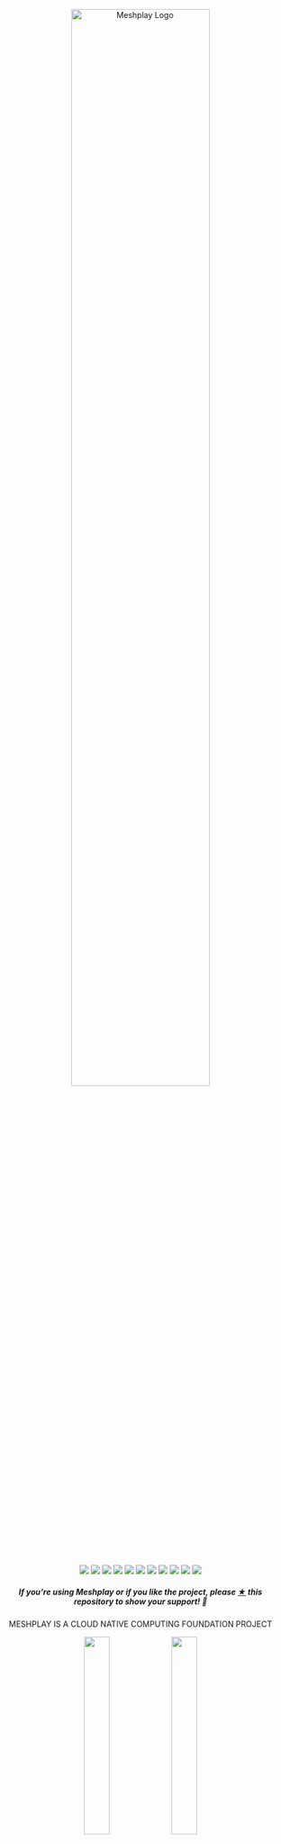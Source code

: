 
<p style="text-align:center;" align="center"><a href="https://layer5.io/meshery"><picture>
 <source media="(prefers-color-scheme: dark)" srcset="https://raw.githubusercontent.com/khulnasoft/meshplay/master/.github/assets/images/readme/meshery-logo-light-text-side.svg">
 <source media="(prefers-color-scheme: light)" srcset="https://raw.githubusercontent.com/khulnasoft/meshplay/master/.github/assets/images/readme/meshery-logo-dark-text-side.svg">
<img src="https://raw.githubusercontent.com/khulnasoft/meshplay/master/.github/assets/images/readme/meshery-logo-dark-text-side.svg"
alt="Meshplay Logo" width="70%" /></picture></a><br /><br /></p>
<p align="center">
<a href="https://hub.docker.com/r/khulnasoft/meshplay" alt="Docker pulls">
  <img src="https://img.shields.io/docker/pulls/khulnasoft/meshplay.svg" /></a>
<a href="https://github.com/issues?q=is%3Aopen+is%3Aissue+archived%3Afalse+org%3Alayer5io+org%3Ameshery+org%3Aservice-mesh-performance+org%3Aservice-mesh-patterns+org%3A+label%3A%22help+wanted%22+" alt="GitHub issues by-label">
  <img src="https://img.shields.io/github/issues/khulnasoft/meshplay/help%20wanted.svg?color=informational" /></a>
<a href="https://github.com/khulnasoft/meshplay/blob/master/LICENSE" alt="LICENSE">
  <img src="https://img.shields.io/github/license/khulnasoft/meshplay?color=brightgreen" /></a>
<a href="https://artifacthub.io/packages/helm/khulnasoft/meshplay" alt="Artifact Hub Meshplay">
  <img src="https://img.shields.io/endpoint?color=brightgreen&label=Helm%20Chart&style=plastic&url=https%3A%2F%2Fartifacthub.io%2Fbadge%2Frepository%2Fartifact-hub" /></a>  
<a href="https://goreportcard.com/report/github.com/khulnasoft/meshplay" alt="Go Report Card">
  <img src="https://goreportcard.com/badge/github.com/khulnasoft/meshplay" /></a>
<a href="https://github.com/khulnasoft/meshplay/actions" alt="Build Status">
  <img src="https://img.shields.io/github/actions/workflow/status/khulnasoft/meshplay/release-drafter.yml" /></a>
<a href="https://bestpractices.coreinfrastructure.org/projects/3564" alt="CLI Best Practices">
  <img src="https://bestpractices.coreinfrastructure.org/projects/3564/badge" /></a>
<a href="http://discuss.khulnasoft.com" alt="Discuss Users">
  <img src="https://img.shields.io/discourse/users?label=discuss&logo=discourse&server=https%3A%2F%2Fdiscuss.layer5.io" /></a>
<a href="https://slack.khulnasoft.com" alt="Join Slack">
  <img src="https://img.shields.io/badge/Slack-@layer5.svg?logo=slack" /></a>
<a href="https://twitter.com/intent/follow?screen_name=mesheryio" alt="Twitter Follow">
  <img src="https://img.shields.io/twitter/follow/mesheryio.svg?label=Follow+Meshplay&style=social" /></a>
<a href="https://github.com/khulnasoft/meshplay/releases" alt="Meshplay Downloads">
  <img src="https://img.shields.io/github/downloads/khulnasoft/meshplay/total" /></a>  
<!-- <a href="https://app.fossa.com/projects/git%2Bgithub.com%2Fmeshery%2Fmeshery?ref=badge_shield" alt="License Scan Report">
  <img src="https://app.fossa.com/api/projects/git%2Bgithub.com%2Fmeshery%2Fmeshery.svg?type=shield"/></a>  
  -->
</p>

<h5><p align="center"><i>If you’re using Meshplay or if you like the project, please <a href="https://github.com/khulnasoft/meshplay/stargazers">★</a> this repository to show your support! 🤩</i></p></h5>
<p align="center" >
MESHPLAY IS A CLOUD NATIVE COMPUTING FOUNDATION PROJECT
</p>

<div align="center" width="100%">
<img src=".github/assets/images/readme/cncf-white.svg#gh-dark-mode-only" width="30%" align="center" />
<img src=".github/assets/images/readme/cncf-black.svg#gh-light-mode-only" width="30%" align="center" />
</div>
<br />
<p align="center">
A self-service engineering platform, <a href="https://khulnasoft.com">Meshplay</a>, is the open source, cloud native manager that enables the design and management of all Kubernetes-based infrastructure and applications. Among other features,  As an extensible platform, Meshplay offers visual and collaborative GitOps, freeing you from the chains of YAML while managing Kubernetes multi-cluster deployments.
</p>
<br />

<!-- [Meshplay](https://khulnasoft.com) is the cloud native management plane offering lifecycle, configuration, and performance management of Kubernetes, service meshes, and your workloads. -->
<div align="center" width="100%">
<a href="https://youtu.be/Do7htKrRzDA"><img src="https://play.khulnasoft.com/static/media/meshery-playground-meshmap.5242722a8cd9c3855f42.png" width="800px" /></a>
 <br />Try Meshplay in the <a href="https://play.khulnasoft.com">CNCF Playground</a> (<a href="https://youtu.be/Do7htKrRzDA">teaser video</a>)
</div>

<br />
<br />

- [Functionality](#functionality)
  - [Meshplay Architecture](#meshery-architecture)
  - [Join the Meshplay community!](#join-the-meshery-community)
  - [Contributing](#contributing)
    - [Stargazers](#stargazers)
    - [License](#license)

<!-- <p style="clear:both;">&nbsp;</p>
<a href="https://khulnasoft.com"><picture>
  <source media="(prefers-color-scheme: dark)" srcset="https://raw.githubusercontent.com/khulnasoft/meshplay/master/.github/assets/images/readme/meshery-logo-light-text-side.svg">
  <source media="(prefers-color-scheme: light)" srcset="https://raw.githubusercontent.com/khulnasoft/meshplay/master/.github/assets/images/readme/meshery-logo-dark-text-side.svg">
  <img alt="Meshplay - the Cloud Native Manager" src="https://raw.githubusercontent.com/khulnasoft/meshplay/master/.github/assets/images/readme/meshery-logo-dark-text-side.svg" align="left" width="45%">
  </picture></a> 
<a href="https://khulnasoft.com">
<h3 style="margin:auto;"><br /><br />
  <a href="https://docs.google.com/presentation/d/14kxjwYSJ_FyE3K_6CDEd6oq2kqwn0OSE8RDJ4H-KlKU/edit?usp=sharing"><center><i>Project Overview Presentation</i></center></a>
  <br /><br /><br />
</h3> -->
<p style="clear:both;">&nbsp;</p>

# Functionality<a name="functionality"></a>

<p style="clear:both;">
<h2>Cloud Native Lifecycle Management</h2>
Meshplay manages the provisioning, configuration and operation of your Kubernetes clusters while supporting hundreds of different types of cloud native infrastructure integrations. Meshplay also offers a <a href="https://khulnasoft.com/catalog">catalog of curated design templates</a> filled with configuration best practices.

Using a GitOps-centric approach, visually and collaboratively design and manage your infrastructure and microservices. Use Meshplay to interoperate your various cloud native systems. With both REST and GraphQL APIs, integrating with Meshplay as an extensible platform is facilitated through NATS, CloudEvents, and gRPC.

<a href="https://www.youtube.com/watch?v=034nVaQUyME"><img alt="Meshplay cloud native management" src="https://raw.githubusercontent.com/khulnasoft/meshplay/master/.github/assets/images/readme/meshmap.gif"  style="margin-left:10px; margin-bottom:10px;" width="100%" align="center" /></a>
<br /><br />
</p>

<p style="clear:both;">
 
<h2>Multi-Cluster Kubernetes and Cloud Native Configuration Management</h2>
<p>Meshplay supports <a href="https://khulnasoft.com/integrations">220+ cloud native integrations</a>.</p>

<!-- 
<h3><a name="iac"></a>Supported Cloud Native Infrastructure and Applications</h3>

<details>
  <summary><strong>See all of Meshplay's pluggable adapters</strong></summary>
<div class="container flex">
  <div class="text editable">
    <p>Meshplay adapters provision, configure, and manage their respective cloud native infrastructure.
      <table class="adapters">
        <thead style="display:none;">
          <th>Status</th>
          <th>Adapter</th>
        </thead>
        <tbody>
        <tr>
          <td style="width:30%" rowspan="11" class="stable-adapters">stable</td>
        </tr>
        <tr>
          <td><a href="https://github.com/khulnasoft/meshplay-istio">
            <img src='https://docs.khulnasoft.com/assets/img/service-meshes/istio.svg' alt='Meshplay Adapter for Istio Service Mesh' align="middle" hspace="10px" vspace="5px" height="30px" /> Meshplay adapter for Istio</a>
          </td>
        </tr>
        <tr>
          <td><a href="https://github.com/khulnasoft/meshplay-linkerd">
            <img src='https://docs.khulnasoft.com/assets/img/service-meshes/linkerd.svg' alt='Linkerd' align="middle" hspace="5px" vspace="5px" height="30px" width="30px" /> Meshplay adapter for Linkerd</a>
          </td>
        </tr>
        <tr>
          <td><a href="https://github.com/khulnasoft/meshplay-cilium">
            <img src='https://docs.khulnasoft.com/assets/img/service-meshes/cilium.svg' alt='Cilium Service mesh' align="middle" hspace="5px" vspace="5px" height="30px" width="30px" />Meshplay Adapter for Cilium Service Mesh</a>
          </td>
        </tr>
        <tr>
          <td><a href="https://github.com/khulnasoft/meshplay-consul">
            <img src='https://docs.khulnasoft.com/assets/img/service-meshes/consul.svg' alt='Consul Connect' align="middle" hspace="5px" vspace="5px" height="30px" width="30px" /> Meshplay adapter for Consul</a>
          </td>
        </tr>
        <tr>
          <td><a href="https://github.com/khulnasoft/meshplay-octarine">
            <img src='https://docs.khulnasoft.com/assets/img/service-meshes/octarine.svg' alt='Octarine Service Mesh' align="middle" hspace="5px" vspace="5px" height="30px" width="30px" />Meshplay adapter for Octarine**</a>
          </td>
        </tr>
        <tr>
          <td><a href="https://github.com/khulnasoft/meshplay-nsm">
            <img src='https://docs.khulnasoft.com/assets/img/service-meshes/nsm.svg' alt='Network Mesh' align="middle" hspace="5px" vspace="5px" height="30px" width="30px" />Meshplay adapter for Network Service Mesh</a>
          </td>
        </tr>
         <tr>
           <td><a href="https://github.com/khulnasoft/meshplay-kuma">
             <img src='https://docs.khulnasoft.com/assets/img/service-meshes/kuma.svg' alt='Kuma Service Mesh' align="middle" hspace="5px" vspace="5px" height="30px" width="30px" />Meshplay adapter for Kuma</a>
           </td>
        </tr>
          <tr>
          <td><a href="https://github.com/khulnasoft/meshplay-osm">
            <img src='https://docs.khulnasoft.com/assets/img/service-meshes/osm.svg' alt='Open Service Mesh' align="middle" hspace="5px" vspace="5px" height="30px" width="30px" />Meshplay adapter for Open Service Mesh</a>
          </td>
        </tr>
        <tr>
          <td><a href="https://github.com/khulnasoft/meshplay-traefik-mesh">
            <img src='https://docs.khulnasoft.com/assets/img/service-meshes/traefik-mesh.svg' alt='Traefik Service Mesh' align="middle" hspace="5px" vspace="5px" height="30px" width="30px" />Meshplay adapter for Traefik Mesh</a>
          </td>
        </tr>
        <tr>
          <td><a href="https://github.com/khulnasoft/meshplay-nginx-sm">
            <img src='https://docs.khulnasoft.com/assets/img/service-meshes/nginx-sm.svg' alt='NGINX Service Mesh' align="middle" hspace="5px" vspace="5px" height="30px" width="30px" />Meshplay adapter for NGINX Service Mesh</a>
          </td>
        </tr>          
        <tr><td colspan="2" class="stable-adapters"></td></tr>
        <tr>
          <td rowspan="3" class="beta-adapters">beta</td>
        </tr>
         <tr>
          <td><a href="https://github.com/khulnasoft/meshplay-cpx">
            <img src='https://docs.khulnasoft.com/assets/img/service-meshes/citrix.svg' alt='Citrix CPX Service Mesh' align="middle" hspace="5px" vspace="5px" height="30px" width="30px" />Meshplay adapter for Citrix CPX**</a>
          </td>
        </tr>
        <tr>
          <td><a href="https://github.com/khulnasoft/meshplay-app-mesh">
            <img src='https://docs.khulnasoft.com/assets/img/service-meshes/app-mesh.svg' alt='AWS App Mesh Service Mesh' align="middle" hspace="5px" vspace="5px" height="30px" width="30px" />Meshplay adapter for App Mesh</a>
          </td>
        </tr>
        <tr><td colspan="2" class="beta-adapters"></td></tr>
        <tr>
          <td rowspan="3" class="alpha-adapters">alpha</td>
        </tr>
        <tr>
          <td><a href="https://github.com/khulnasoft/meshplay-tanzu-sm">
            <img src='https://docs.khulnasoft.com/assets/img/service-meshes/tanzu.svg' alt='Tanzu Service Mesh' align="middle" hspace="5px" vspace="5px" height="30px" width="30px" />Meshplay adapter for Tanzu SM</a>
          </td>
        </tr>
        <tr><td colspan="2" class="alpha-adapters"></td></tr>
        </tbody>
    </table>
   ** Deprecated
  </p>
 </div>
</div>
</details>
<p style="clear:both;">&nbsp;</p> -->

Assess your cloud native infrastructure configuration against deployment and operational best practices with Meshplay's configuration validator. Manage your workloads with confidence. Check your Kubernetes configuration for anti-patterns and avoid common pitfalls.

<a href="https://docs.khulnasoft.com/assets/img/readme/meshery_lifecycle_management.png"><img alt="Layer5 Service Mesh Configuration Management" src="https://docs.khulnasoft.com/assets/img/readme/meshery_lifecycle_management.png"  style="margin-right:10px;margin-bottom:10px;" width="100%" align="center"/></a>
<br /><br />

</p>
<br /><br />
<p style="clear:both;">

<img alt="OPA Logo" src=".github/assets/images/readme/opa-logo.svg" style="margin-right:10px;" width="10%" align="left" />
<h3>Context-Aware Policies For Applications</h3>
<br /><br />
<p>Leverage built-in relationships to enforce configuration best practices consistently from code to Kubernetes. Enhance development process by building custom rules in Open Policy Agent's Rego query language.
<img alt="Meshplay and Open Policy Agent Integration" src=".github/assets/images/readme/meshery-policies-2.png" style="margin-right:10px;" width="70%" />
</p>
<br /><br />
<p style="clear:both;">

<img alt="WebAssembly Logo" src="https://docs.khulnasoft.com/assets/img/readme/webassembly_logo.svg" style="margin-right:10px;" width="10%" align="left" />
<h3> Manage data plane intelligence with WebAssembly filters </h3>
<p>Dynamically load and manage your own WebAssembly filters in Envoy-based service meshes.</p>
<br /><br />
<a href=".github/assets/images/readme/meshery-wasm.png"><img alt="WebAssembly filters" src=".github/assets/images/readme/meshery-wasm.png"  style="margin-right:10px; margin-bottom:10px;" width="70%" /></a>
<p>See <a href="https://github.com/layer5io/image-hub">Image Hub</a>.</p>
</p>
<br /><br />

<h2>Performance Management</h2>

<h3>Adhering to Cloud Native Standards</h3>

<picture align="left">
  <source media="(prefers-color-scheme: dark)" srcset="https://raw.githubusercontent.com/layer5io/layer5/master/src/assets/images/service-mesh-performance/stacked/smp-light-text.svg"  width="18%" align="left" style="margin-left:10px;" />
  <img alt="Shows an illustrated light mode meshery logo in light color mode and a dark mode meshery logo dark color mode." src="https://raw.githubusercontent.com/layer5io/layer5/master/src/assets/images/service-mesh-performance/stacked/smp-light-text.svg" width="18%" align="left" style="margin-left:10px;" />
</picture>

In an effort to produce service mesh agnostic tooling, Meshplay uses the <a href="https://smp-spec.io">Service Mesh Performance</a> specification as a common format to capture and measure your infrastructure's performance against a universal cloud native performance index. As an implementation of Service Mesh Interface (SMI), Meshplay participates in advancing cloud native infrastructure adoption through the standardization of APIs.
<br /><br />
<p style="clear:both;">

<!-- <a href="https://raw.githubusercontent.com/khulnasoft/meshplay/master/assets/img/readme/Meshplay-Grafana-Charts.png"><img alt="Meshplay Grafana Boards" src="https://docs.khulnasoft.com/assets/img/readme/Meshplay-Grafana-Charts.png" style="padding-top:10px;margin-left:10px;" width="45%" align="right" /></a> -->

<h4>Standardized Cloud Native Performance Management</h4>

Meshplay is the cloud native utility for uniformly managing the performance of microservices and the infrastructure that run them. As an implementation of the Service Mesh Performance ([SMP](https://smp-spec.io/)), Meshplay enables you to measure the value provided by Docker, Kubernetes, or a service mesh in the context of the overhead incurred.

<a href="https://raw.githubusercontent.com/khulnasoft/meshplay/master/.github/assets/images/smp/service-mesh-performance-example.gif"><img alt="Performance Management" src="https://raw.githubusercontent.com/khulnasoft/meshplay/master/.github/assets/images/smp/service-mesh-performance-example.gif" style="margin-left:10px;margin-bottom:10px;" width="100%" align="center" /></a>
<br /><br />

</p>

## Meshplay Architecture

You may deploy Meshplay internal to your cluster or external to your cluster.

<p align="center"><a href="https://raw.githubusercontent.com/khulnasoft/meshplay/master/docs/assets/img/architecture/Meshplay-client-architecture.svg"><img src="https://docs.khulnasoft.com/assets/img/readme/Meshplay-client-architecture.svg" width="90%" align="center" /></a></p>
Learn more about <a href="https://docs.khulnasoft.com/architecture">Meshplay's architecture</a>.

<h2><a name="running"></a>Get Started with Meshplay</h2>
<p style="clear:both;"></p>
<!-- <img alt="Control Kubernetes and your workloads with meshplayctl" src=".github/assets/images/readme/meshplayctl.png"  style="margin-left:10px; margin-bottom:10px;" width="50%" align="right" /> -->
<h3>Using `meshplayctl`</h3>
<p>Meshplay runs as a set of containers inside or outside of your Kubernetes clusters.</p>
<pre>curl -L https://khulnasoft.com/install | bash -</pre>
<p>Use the <a href="https://docs.khulnasoft.com/installation/quick-start">quick start</a> guide.</p>
<details>
  <summary><strong>See all supported platforms</strong></summary>

See the [getting started](https://khulnasoft.com/#getting-started) section to quickly deploy Meshplay on any of these supported platforms:

| Platform                                                                                                                                                                                                                             | Supported?  |
| ------------------------------------------------------------------------------------------------------------------------------------------------------------------------------------------------------------------------------------ | :---------: |
| <img src="https://docs.khulnasoft.com/assets/img/platforms/docker.svg" width="20" height="20" vertical-align="middle" /> [Docker](https://docs.khulnasoft.com/installation/docker)                                                 |     ✔️      |
| &nbsp;&nbsp;&nbsp; <img src="https://docs.khulnasoft.com/assets/img/platforms/docker.svg" width="20" height="20" vertical-align="middle" /> [Docker - Docker App](https://docs.khulnasoft.com/installation/docker)                 |     ✔️      |
| &nbsp;&nbsp;&nbsp; <img src="https://docs.khulnasoft.com/assets/img/platforms/docker.svg" width="20" height="20" vertical-align="middle" /> [Docker - Docker Extension](https://docs.khulnasoft.com/installation/docker/docker-extensiongit) |     ✔️      |
| <img src="https://docs.khulnasoft.com/assets/img/platforms/kubernetes.svg" width="20" height="20" vertical-align="middle" /> [Kubernetes](https://docs.khulnasoft.com/installation/kubernetes)                                     |     ✔️      |
| &nbsp;&nbsp;&nbsp; <img src="https://docs.khulnasoft.com/assets/img/platforms/aks.svg" width="20" height="20" vertical-align="middle" /> [Kubernetes - AKS](https://docs.khulnasoft.com/installation/kubernetes/aks)                          |     ✔️      |
| &nbsp;&nbsp;&nbsp; <img src="https://docs.khulnasoft.com/assets/img/platforms/docker.svg" width="20" height="20" vertical-align="middle" /> [Kubernetes - Docker Desktop](https://docs.khulnasoft.com/installation#mac-or-linux)             |     ✔️      |
| &nbsp;&nbsp;&nbsp; <img src="https://docs.khulnasoft.com/assets/img/platforms/eks.png" width="20" height="20" vertical-align="middle" /> [Kubernetes - EKS](https://docs.khulnasoft.com/installation/kubernetes/eks)                          |     ✔️      |
| &nbsp;&nbsp;&nbsp; <img src="https://docs.khulnasoft.com/assets/img/platforms/gke.png" width="20" height="20" vertical-align="middle" /> [Kubernetes - GKE](https://docs.khulnasoft.com/installation/kubernetes/gke)                          |     ✔️      |
| &nbsp;&nbsp;&nbsp; <img src="https://docs.khulnasoft.com/assets/img/platforms/helm.svg" width="20" height="20" vertical-align="middle" /> [Kubernetes - Helm](https://docs.khulnasoft.com/installation/kubernetes/helm)      |     ✔️      |
| &nbsp;&nbsp;&nbsp; <img src="https://docs.khulnasoft.com/assets/img/platforms/kind.png" width="20" height="20" vertical-align="middle" /> [Kubernetes - kind](https://docs.khulnasoft.com/installation/kubernetes/kind)                       |     ✔️      |
| &nbsp;&nbsp;&nbsp; <img src="https://docs.khulnasoft.com/assets/img/platforms/minikube.png" width="20" height="20" vertical-align="middle" /> [Kubernetes - Minikube](https://docs.khulnasoft.com/installation/kubernetes/minikube)           |     ✔️      |
| &nbsp;&nbsp;&nbsp; <img src="https://docs.khulnasoft.com/assets/img/platforms/openshift.svg" width="20" height="20" vertical-align="middle" /> Kubernetes - OpenShift                                                                    | In Progress |
| <img src="https://docs.khulnasoft.com/assets/img/platforms/linux.svg" width="20" height="20" vertical-align="middle" /> [Linux](https://docs.khulnasoft.com/installation#mac-or-linux)                                                       |     ✔️      |
| <img src="https://docs.khulnasoft.com/assets/img/platforms/apple.svg" width="20" height="20" vertical-align="middle" /> [Mac](https://docs.khulnasoft.com/installation#mac-or-linux)                                                         |     ✔️      |
| &nbsp;&nbsp;&nbsp; <img src="https://docs.khulnasoft.com/assets/img/platforms/homebrew.png" width="20" height="20" vertical-align="middle" /> [Mac - Homebrew](https://docs.khulnasoft.com/installation#mac-or-linux)                        |     ✔️      |
| <img src="https://docs.khulnasoft.com/assets/img/platforms/wsl2.png" width="20" height="20" vertical-align="middle" /> [Windows](https://docs.khulnasoft.com/installation#windows)                                                           |     ✔️      |
| &nbsp;&nbsp;&nbsp; [Scoop](https://docs.khulnasoft.com/installation#windows)                                                                                                                                                             |     ✔️      |
| &nbsp;&nbsp;&nbsp; <img src="https://docs.khulnasoft.com/assets/img/platforms/wsl2.png" width="20" height="20" vertical-align="middle" /> [WSL2](https://docs.khulnasoft.com/installation/platforms/windows#wsl2)                            |     ✔️      |
| <img src="https://docs.khulnasoft.com/assets/img/platforms/raspberry-pi.png" width="20" height="20" vertical-align="middle" /> Raspberry Pi                                                                                              | In Progress |

[Meshplay documentation](https://docs.khulnasoft.com/installation) offers thorough installation guides for your platform of choice.
 </details>
 
<p style="clear:both;">&nbsp;</p>


<div>&nbsp;</div>

## Join the Meshplay community!

<a name="contributing"></a><a name="community"></a>
Our projects are community-built and welcome collaboration. 👍 Be sure to see the <a href="https://layer5.io/community/newcomers">Contributor Journey Map</a> and <a href="https://layer5.io/community/handbook">Community Handbook</a> for a tour of resources available to you and the <a href="https://layer5.io/community/handbook/repository-overview">Repository Overview</a> for a cursory description of repository by technology and programming language. Jump into community <a href="https://slack.khulnasoft.com">Slack</a> or <a href="http://discuss.khulnasoft.com">discussion forum</a> to participate.

<p style="clear:both;">
<a href ="https://layer5.io/community"><img alt="MeshMates" src=".github/assets/images/readme/layer5-community-sign.png" style="margin-right:36px; margin-bottom:7px;" width="140px" align="left" /></a>
<h3>Find your MeshMate</h3>

<p>MeshMates are experienced Layer5 community members, who will help you learn your way around, discover live projects, and expand your community network. Connect with a Meshmate today!</p>

Find out more on the <a href="https://layer5.io/community#meshmate">Layer5 community</a>. <br />

</p>
<br /><br />
<div style="display: flex; justify-content: center; align-items:center;">
<div>
<a href="https://khulnasoft.com/community"><img alt="Layer5 Cloud Native Community" src="https://docs.khulnasoft.com/assets/img/readme/community.png" width="140px" style="margin-right:36px; margin-bottom:7px;" width="140px" align="left"/></a>
</div>
<div style="width:60%; padding-left: 16px; padding-right: 16px">
<p>
✔️ <em><strong>Join</strong></em> any or all of the weekly meetings on <a href="https://khulnasoft.com/calendar">community calendar</a>.<br />
✔️ <em><strong>Watch</strong></em> community <a href="https://www.youtube.com/playlist?list=PL3A-A6hPO2IMPPqVjuzgqNU5xwnFFn3n0">meeting recordings</a>.<br />
✔️ <em><strong>Fill-in</strong></em> a <a href="https://layer5.io/newcomers">community member form</a> to gain access to community resources.
<br />
✔️ <em><strong>Discuss</strong></em> in the <a href="http://discuss.khulnasoft.com">Community Forum</a>.<br />
✔️ <em><strong>Explore more</strong></em> in the <a href="https://layer5.io/community/handbook">Community Handbook</a>.<br />
</p>
</div><br /><br />
<div>
<a href="https://slack.khulnasoft.com">
<picture>
  <source media="(prefers-color-scheme: dark)" srcset="https://raw.githubusercontent.com/khulnasoft/meshplay/master/.github/assets/images/readme/slack.svg"  width="110px" />
  <source media="(prefers-color-scheme: light)" srcset="https://raw.githubusercontent.com/khulnasoft/meshplay/master/.github/assets/images/readme/slack.svg" width="110px" />
  <img alt="Shows an illustrated light mode meshery logo in light color mode and a dark mode meshery logo dark color mode." src="https://raw.githubusercontent.com/khulnasoft/meshplay/master/.github/assets/images/readme/slack.svg" width="110px" align="left" />
</picture>
</a>
</div>
</div>
<br /><br />
<p align="left">
&nbsp;&nbsp;&nbsp;&nbsp; <i>Not sure where to start?</i> Grab an open issue with the <a href="https://github.com/issues?q=is%3Aopen+is%3Aissue+archived%3Afalse+org%3Alayer5io+org%3Ameshery+org%3Aservice-mesh-performance+org%3Aservice-mesh-patterns+label%3A%22help+wanted%22+">help-wanted label</a>.
</p>
<br /><br />

<div>&nbsp;</div>

## Contributing

Please do! We're a warm and welcoming community of open source contributors. Please join. All types of contributions are welcome. Be sure to read the [Contributor Guides](https://docs.khulnasoft.com/project/contributing) for a tour of resources available to you and how to get started.

<!-- <a href="https://youtu.be/MXQV-i-Hkf8"><img alt="Deploying Linkerd with Meshplay" src="https://docs.khulnasoft.com/assets/img/readme/deploying-linkerd-with-meshery.png" width="100%" align="center" /></a> -->

<div>&nbsp;</div>

### Stargazers

<p align="center">
  <i>If you like Meshplay, please <a href="../../stargazers">★</a> star this repository to show your support! 🤩</i>
 <br />
<a href="../../stargazers">
 <img align="center" src="https://api.star-history.com/svg?repos=khulnasoft/meshplay&type=Date" />
</a></p>

### License

This repository and site are available as open-source under the terms of the [Apache 2.0 License](https://opensource.org/licenses/Apache-2.0).


<!--### Community

See an <a href="https://layer5.io/community/handbook/repository-overview">overview of repositories</a> and projects by tech stack in the <a href="https://layer5.io/community/handbook/">Community Handbook</a>.

## See Meshplay in Action

- [DockerCon 2020](https://docker.events.cube365.net/docker/dockercon/content/Videos/63TCCNpzDC7Xxnm8b) | ([video](https://www.youtube.com/watch?v=5BrbbKZOctw&list=PL3A-A6hPO2IN_HSU0pSfijBboiHggs5mC&index=4&t=0s), [deck](https://calcotestudios.com/talks/decks/slides-dockercon-2020-service-meshing-with-docker-desktop-and-webassembly.html))
- [Deploying Linkerd with Meshplay](https://youtu.be/MXQV-i-Hkf8)
- [KubeCon EU 2019](https://kccnceu19.sched.com/event/MPf7/service-meshes-at-what-cost-lee-calcote-layer5-girish-ranganathan-solarwinds?iframe=no&w=100%&sidebar=yes&bg=no) | ([video](https://www.youtube.com/watch?v=LxP-yHrKL4M&list=PLYjO73_1efChX9NuRaU7WocTbgrfvCoPE), [deck](https://calcotestudios.com/talks/decks/slides-kubecon-eu-2019-service-meshes-at-what-cost.html))
- Istio Founders Meetup @ KubeCon EU 2019 | [deck](https://calcotestudios.com/talks/decks/slides-istio-meetup-kubecon-eu-2019-istio-at-scale-large-and-small.html)
- [Cloud Native Rejekts EU 2019](https://cfp.cloud-native.rejekts.io/cloud-native-rejekts-eu-2019/speaker/GZQTEM/) | [deck](https://calcotestudios.com/talks/decks/slides-cloud-native-rejekts-2019-evaluating-service-meshes.html)
- [DockerCon 2019 Open Source Summit](https://dockercon19.smarteventscloud.com/connect/sessionDetail.ww?SESSION_ID=309149&tclass=popup#.XJxH-TOcbjI.twitter) | [deck](https://calcotestudios.com/talks/decks/slides-dockercon-2019-establishing-an-open-source-office.html), [video](https://www.docker.com/dockercon/2019-videos?watch=open-source-summit-service-mesh)
- [Container World 2019](https://tmt.knect365.com/container-world/speakers/lee-calcote) | [deck](https://calcotestudios.com/talks/decks/slides-container-world-2019-service-meshes-but-at-what-cost.html)
- [Service Mesh Day](https://servicemeshday.com/schedule.html) | [deck](https://docs.google.com/presentation/d/1HwG03okX3DHgGKbma4PL-MO7Xr9zDrjQgd05PRi9i8E/edit?usp=sharing), [video](https://youtu.be/CFj1O_uyhhs)
- [Innotech San Antonio](https://innotechsanantonio2019.sched.com/event/Lmlb/the-enterprise-path-to-service-mesh-architectures?iframe=no&w=100%&sidebar=yes&bg=no) | [deck](https://calcotestudios.com/talks/decks/slides-innotech-san-antonio-2019-the-enterprise-path-to-service-mesh.html)
- [CNCF Networking WG](https://github.com/cncf/wg-networking) | [deck](https://www.slideshare.net/leecalcote/benchmarking-service-meshes-cncf-networking-wg-141938576), [video](https://www.youtube.com/watch?v=2_JwCc-kLMA&list=PLYjO73_1efChX9NuRaU7WocTbgrfvCoPE)
-->
